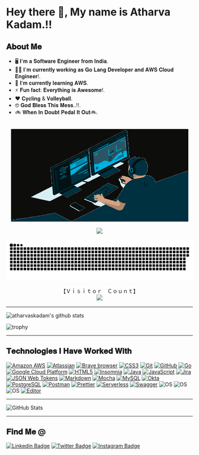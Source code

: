 # Hey there 👋, My name is Atharva Kadam.!!

## 𝐀𝐛𝐨𝐮𝐭 𝐌𝐞

- 🖥️ 𝐈'𝐦 𝐚 𝐒𝐨𝐟𝐭𝐰𝐚𝐫𝐞 𝐄𝐧𝐠𝐢𝐧𝐞𝐞𝐫 𝐟𝐫𝐨𝐦 𝐈𝐧𝐝𝐢𝐚.
- 👨‍💻 𝐈'𝐦 𝐜𝐮𝐫𝐫𝐞𝐧𝐭𝐥𝐲 𝐰𝐨𝐫𝐤𝐢𝐧𝐠 𝐚𝐬 𝐆𝐨 𝐋𝐚𝐧𝐠 𝐃𝐞𝐯𝐞𝐥𝐨𝐩𝐞𝐫 𝐚𝐧𝐝 𝐀𝐖𝐒 𝐂𝐥𝐨𝐮𝐝 𝐄𝐧𝐠𝐢𝐧𝐞𝐞𝐫!.
- 🌱 𝐈’𝐦 𝐜𝐮𝐫𝐫𝐞𝐧𝐭𝐥𝐲 𝐥𝐞𝐚𝐫𝐧𝐢𝐧𝐠 𝐀𝐖𝐒.
- ⚡ 𝐅𝐮𝐧 𝐟𝐚𝐜𝐭: 𝐄𝐯𝐞𝐫𝐲𝐭𝐡𝐢𝐧𝐠 𝐢𝐬 𝐀𝐰𝐞𝐬𝐨𝐦𝐞!.
- ❤️ 𝐂𝐲𝐜𝐥𝐢𝐧𝐠 & 𝐕𝐨𝐥𝐥𝐞𝐲𝐛𝐚𝐥𝐥.
- 🤓 𝐆𝐨𝐝 𝐁𝐥𝐞𝐬𝐬 𝐓𝐡𝐢𝐬 𝐌𝐞𝐬𝐬..!!.
- 🚲 𝐖𝐡𝐞𝐧 𝐈𝐧 𝐃𝐨𝐮𝐛𝐭 𝐏𝐞𝐝𝐚𝐥 𝐈𝐭 𝐎𝐮𝐭🚲.

<p align="center">
<br>
<img alt="Coder GIF" height=250 width=479 src="https://raw.githubusercontent.com/Potential17/Potential17/master/user%20(2).gif" />
</p>

<p align="center">
    <img src="https://repository-images.githubusercontent.com/462900780/0a10af70-6cbf-46df-9071-0ff586a3b1d6"/>
</p>



![Contributions](./contributions.svg)

<p align="center">
  【Ｖｉｓｉｔｏｒ　Ｃｏｕｎｔ】<br>
  <img src="https://profile-counter.glitch.me/atharvaskadam/count.svg"/>
</p>

---

![atharvaskadam's github stats](https://github-readme-stats-git-masterrstaa-rickstaa.vercel.app/api?username=atharvaskadam&&show_icons=true&theme=dark)

![trophy](https://github-profile-trophy.vercel.app/?username=atharvaskadam&theme=gruvbox&no-frame=false&row=2&&margin-w=20&no-bg=false)

---

## 𝐓𝐞𝐜𝐡𝐧𝐨𝐥𝐨𝐠𝐢𝐞𝐬 𝐈 𝐇𝐚𝐯𝐞 𝐖𝐨𝐫𝐤𝐞𝐝 𝐖𝐢𝐭𝐡

[![Amazon AWS](https://img.shields.io/badge/Amazon%20AWS-%23F7DF1C?style=for-the-badge&logo=amazon-aws&logoColor=000000)](https://aws.amazon.com/)
[![Atlassian](https://img.shields.io/badge/Atlassian-0052CC?style=for-the-badge&logo=atlassian&logoColor=white)](https://www.atlassian.com/)
[![Brave browser](https://img.shields.io/badge/-Brave_Browser-FB542B?style=for-the-badge&logo=brave&logoColor=white)](https://brave.com/)
[![CSS3](https://img.shields.io/badge/-CSS3-%231572B6?style=for-the-badge&logo=css3)](https://developer.mozilla.org/en-US/docs/Web/CSS)
[![Git](https://img.shields.io/badge/-Git-black?style=for-the-badge&logo=git)](https://git-scm.com/)
[![GitHub](https://img.shields.io/badge/-GitHub-181717?style=for-the-badge&logo=github)](https://github.com/atharvaskadam)
[![Go](https://img.shields.io/badge/Go-00ADD8?style=for-the-badge&logo=go&logoColor=white)](https://go.dev/)
[![Google Cloud Platform](https://img.shields.io/badge/-Google_Cloud_Platform-1a73e8?style=for-the-badge&logo=google-cloud&logoColor=white)](https://cloud.google.com/)
[![HTML5](https://img.shields.io/badge/-HTML5-%23E44D27?style=for-the-badge&logo=html5&logoColor=ffffff)](https://developer.mozilla.org/en-US/docs/Glossary/HTML5)
[![Insomnia](https://img.shields.io/badge/-Insomnia-5849BE?style=for-the-badge&logo=insomnia&logoColor=white)](https://insomnia.rest/)
[![Java](https://img.shields.io/badge/-java-E34A86?style=for-the-badge&logo=java)](https://www.java.com/en/)
[![JavaScript](https://img.shields.io/badge/-JavaScript-%23F7DF1C?style=for-the-badge&logo=javascript&logoColor=000000&labelColor=%23F7DF1C&color=%23FFCE5A)](https://www.javascript.com/)
[![Jira](https://img.shields.io/badge/Jira-0052CC?style=for-the-badge&logo=jira&logoColor=white)](https://www.atlassian.com/software/jira)
[![JSON Web Tokens](https://img.shields.io/badge/JSON%20Web%20Tokens-000000?style=for-the-badge&logo=json-web-tokens&logoColor=white)](https://jwt.io/)
[![Markdown](https://img.shields.io/badge/Markdown-000000?style=for-the-badge&logo=markdown&logoColor=white)](https://www.markdownguide.org/)
[![Mocha](https://img.shields.io/badge/Mocha-8D6748?style=for-the-badge&logo=mocha&logoColor=white)](https://mochajs.org/)
[![MySQL](https://img.shields.io/badge/MySQL-4479A1?style=for-the-badge&logo=mysql&logoColor=white)](https://www.mysql.com/)
[![Okta](https://img.shields.io/badge/Okta-007DC1?style=for-the-badge&logo=okta&logoColor=white)](https://www.okta.com/)
[![PostgreSQL](https://img.shields.io/badge/-PostgreSQL-336791?style=for-the-badge&logo=postgresql&logoColor=white)](https://www.postgresql.org/)
[![Postman](https://img.shields.io/badge/Postman-FF6C37?style=for-the-badge&logo=postman&logoColor=white)](https://www.postman.com/)
[![Prettier](https://img.shields.io/badge/-Prettier-F7B93E?style=for-the-badge&logo=prettier&logoColor=black)](https://prettier.io/)
[![Serverless](https://img.shields.io/badge/Serverless-FD5750?style=for-the-badge&logo=serverless&logoColor=white)](https://www.serverless.com/)
[![Swagger](https://img.shields.io/badge/Swagger-85EA2D?style=for-the-badge&logo=swagger&logoColor=black)](https://swagger.io/)
![OS](https://img.shields.io/badge/OS-Windows-informational?style=for-the-badge&logo=windows&logoColor=white)
![OS](https://img.shields.io/badge/OS-macOS-informational?style=for-the-badge&logo=apple&logoColor=white)
![OS](https://img.shields.io/badge/OS-Linux-informational?style=for-the-badge&logo=linux&logoColor=white)
[![Editor](https://img.shields.io/badge/Editor-VSCode-blue?style=for-the-badge&logo=visual-studio-code&logoColor=white)](https://code.visualstudio.com/)

---

![GitHub Stats](https://github-readme-streak-stats.herokuapp.com/?user=atharvaskadam&theme=highcontrast)

---

## 𝐅𝐢𝐧𝐝 𝐌𝐞 @

[![Linkedin Badge](https://img.shields.io/badge/-atharva--kadam--93a567237-blue?style=for-the-badge&logo=Linkedin&logoColor=white&link=https://www.linkedin.com/in/atharva-kadam-93a567237/)](https://www.linkedin.com/in/atharva-kadam-93a567237)
[![Twitter Badge](https://img.shields.io/badge/-_ASK_04_-blue?style=for-the-badge&logo=twitter&logoColor=white)](https://twitter.com/_ASK_04_)
[![Instagram Badge](https://img.shields.io/badge/-its_ask_04-red?style=for-the-badge&logo=instagram&logoColor=white)](https://www.instagram.com/its_ask_04/)
